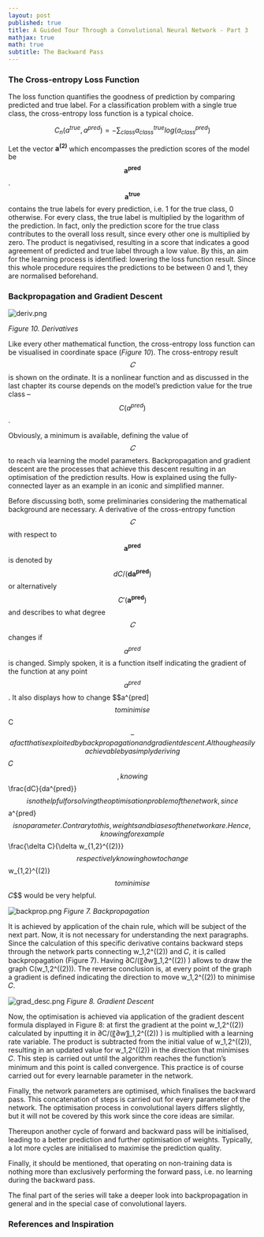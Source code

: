 ```yaml
---
layout: post
published: true
title: A Guided Tour Through a Convolutional Neural Network - Part 3
mathjax: true
math: true
subtitle: The Backward Pass
---
```

### The Cross-entropy Loss Function

The loss function quantifies the goodness of prediction by comparing predicted and true label. For a classification problem with a single true class, the cross-entropy loss function is a typical choice. 

$$C_{n}(a^{true},a^{pred})=-\sum_{class} a_{class}^{true}log(a_{class}^{pred})$$

Let the vector $\boldsymbol{a^{(2)}}$ which encompasses the prediction scores of the model be $$\boldsymbol{a^{pred}}$$.  $$\boldsymbol{a^{true}}$$ contains the true labels for every prediction, i.e. 1 for the true class, 0 otherwise. For every class, the true label is multiplied by the logarithm of the prediction. In fact, only the prediction score for the true class contributes to the overall loss result, since every other one is multiplied by zero. The product is negativised, resulting in a score that indicates a good agreement of predicted and true label through a low value. By this, an aim for the learning process is identified: lowering the loss function result. Since this whole procedure requires the predictions to be between 0 and 1, they are normalised beforehand.


### Backpropagation and Gradient Descent

![deriv.png]({{site.baseurl}}/img/deriv.png)

*Figure 10. Derivatives*

Like every other mathematical function, the cross-entropy loss function can be visualised in coordinate space (*Figure 10*). The cross-entropy result $$𝐶$$ is shown on the ordinate. It is a nonlinear function and as discussed in the last chapter its course depends on the model’s prediction value for the true class – $$C(a^{pred})$$.

Obviously, a minimum is available, defining the value of $$𝐶$$ to reach via learning the model parameters. Backpropagation and gradient descent are the processes that achieve this descent resulting in an optimisation of the prediction results. How is explained using the fully-connected layer as an example in an iconic and simplified manner.

Before discussing both, some preliminaries considering the mathematical background are necessary. A derivative of the cross-entropy function $$𝐶$$ with respect to $$\boldsymbol{a^{pred}}$$ is denoted by $$dC/(\boldsymbol{da^{pred}})$$ or alternatively $$C'(\boldsymbol{a^{pred}})$$ and describes to what degree $$𝐶$$ changes if $$a^{pred}$$ is changed. Simply spoken, it is a function itself indicating the gradient of the function at any point $$a^{pred}$$. It also displays how to change  $$a^{pred]$$ to minimise $$C$$ – a fact that is exploited by backpropagation and gradient descent. Although easily achievable by a simply deriving $$𝐶$$, knowing $$\frac{dC}{da^{pred}}$$ is not helpful for solving the optimisation problem of the network, since $$a^{pred}$$ is no parameter. Contrary to this, weights and biases of the network are. Hence, knowing for example $$\frac{\delta C}{\delta w_{1,2}^{(2)}}$$ respectively knowing how to change $$w_{1,2}^{(2)}$$ to minimise $$𝐶$$ would be very helpful. 

![backprop.png]({{site.baseurl}}/img/backprop.png)
*Figure 7. Backpropagation*

It is achieved by application of the chain rule, which will be subject of the next part. Now, it is not necessary for understanding the next paragraphs. Since the calculation of this specific derivative contains backward steps through the network parts connecting w_1,2^((2)) and 𝐶, it is called backpropagation (Figure 7). Having ∂C/(〖∂w〗_1,2^((2)) ) allows to draw the graph C(w_1,2^((2))). The reverse conclusion is, at every point of the graph a gradient is defined indicating the direction to move w_1,2^((2))  to minimise 𝐶.

![grad_desc.png]({{site.baseurl}}/img/grad_desc.png)
*Figure 8. Gradient Descent*

Now, the optimisation is achieved via application of the gradient descent formula displayed in Figure 8: at first the gradient at the point w_1,2^((2)) calculated by inputting it in ∂C/(〖∂w〗_1,2^((2)) )  is multiplied with a learning rate variable. The product is subtracted from the initial value of w_1,2^((2)), resulting in an updated value for w_1,2^((2)) in the direction that minimises 𝐶. This step is carried out until the algorithm reaches the function’s minimum and this point is called convergence. This practice is of course carried out for every learnable parameter in the network. 

Finally, the network parameters are optimised, which finalises the backward pass. This concatenation of steps is carried out for every parameter of the network. The optimisation process in convolutional layers differs slightly, but it will not be covered by this work since the core ideas are similar. 

Thereupon another cycle of forward and backward pass will be initialised, leading to a better prediction and further optimisation of weights. Typically, a lot more cycles are initialised to maximise the prediction quality.

Finally, it should be mentioned, that operating on non-training data is nothing more than exclusively performing the forward pass, i.e. no learning during the backward pass.

The final part of the series will take a deeper look into backpropagation in general and in the special case of convolutional layers.

### References and Inspiration
